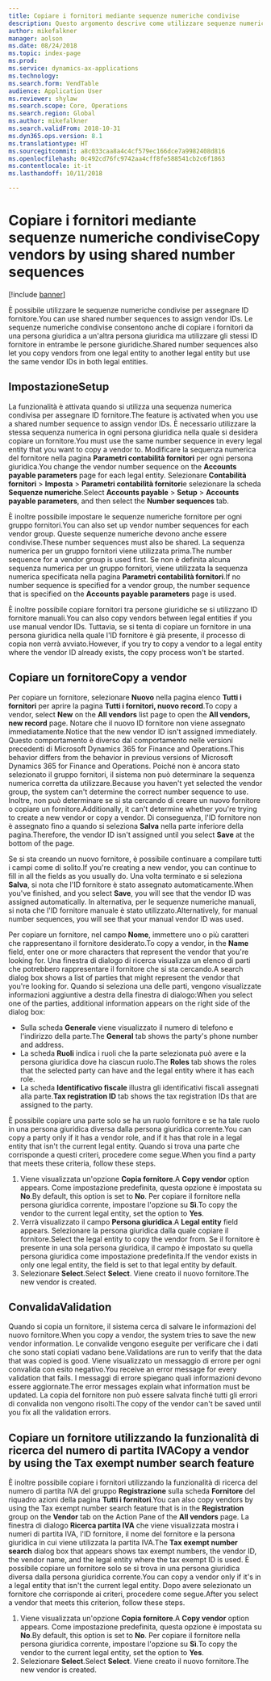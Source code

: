 ```yaml
---
title: Copiare i fornitori mediante sequenze numeriche condivise
description: Questo argomento descrive come utilizzare sequenze numeriche condivise per copiare un fornitore in un'altra persona giuridica ma mantenendo lo stesso ID fornitore.
author: mikefalkner
manager: aolson
ms.date: 08/24/2018
ms.topic: index-page
ms.prod: 
ms.service: dynamics-ax-applications
ms.technology: 
ms.search.form: VendTable
audience: Application User
ms.reviewer: shylaw
ms.search.scope: Core, Operations
ms.search.region: Global
ms.author: mikefalkner
ms.search.validFrom: 2018-10-31
ms.dyn365.ops.version: 8.1
ms.translationtype: HT
ms.sourcegitcommit: a8c033caa8a4c4cf579ec166dce7a9982408d816
ms.openlocfilehash: 0c492cd76fc9742aa4cff8fe588541cb2c6f1863
ms.contentlocale: it-it
ms.lasthandoff: 10/11/2018

---
```


# <a name="copy-vendors-by-using-shared-number-sequences"></a><span data-ttu-id="ef202-103">Copiare i fornitori mediante sequenze numeriche condivise</span><span class="sxs-lookup"><span data-stu-id="ef202-103">Copy vendors by using shared number sequences</span></span>

[!include [banner](../includes/banner.md)]

<span data-ttu-id="ef202-104">È possibile utilizzare le sequenze numeriche condivise per assegnare ID fornitore.</span><span class="sxs-lookup"><span data-stu-id="ef202-104">You can use shared number sequences to assign vendor IDs.</span></span> <span data-ttu-id="ef202-105">Le sequenze numeriche condivise consentono anche di copiare i fornitori da una persona giuridica a un'altra persona giuridica ma utilizzare gli stessi ID fornitore in entrambe le persone giuridiche.</span><span class="sxs-lookup"><span data-stu-id="ef202-105">Shared number sequences also let you copy vendors from one legal entity to another legal entity but use the same vendor IDs in both legal entities.</span></span>

## <a name="setup"></a><span data-ttu-id="ef202-106">Impostazione</span><span class="sxs-lookup"><span data-stu-id="ef202-106">Setup</span></span>

<span data-ttu-id="ef202-107">La funzionalità è attivata quando si utilizza una sequenza numerica condivisa per assegnare ID fornitore.</span><span class="sxs-lookup"><span data-stu-id="ef202-107">The feature is activated when you use a shared number sequence to assign vendor IDs.</span></span> <span data-ttu-id="ef202-108">È necessario utilizzare la stessa sequenza numerica in ogni persona giuridica nella quale si desidera copiare un fornitore.</span><span class="sxs-lookup"><span data-stu-id="ef202-108">You must use the same number sequence in every legal entity that you want to copy a vendor to.</span></span> <span data-ttu-id="ef202-109">Modificare la sequenza numerica del fornitore nella pagina **Parametri contabilità fornitori** per ogni persona giuridica.</span><span class="sxs-lookup"><span data-stu-id="ef202-109">You change the vendor number sequence on the **Accounts payable parameters** page for each legal entity.</span></span> <span data-ttu-id="ef202-110">Selezionare **Contabilità fornitori** \> **Imposta** \> **Parametri contabilità fornitori**e selezionare la scheda **Sequenze numeriche**.</span><span class="sxs-lookup"><span data-stu-id="ef202-110">Select **Accounts payable** \> **Setup** \> **Accounts payable parameters**, and then select the **Number sequences** tab.</span></span>

<span data-ttu-id="ef202-111">È inoltre possibile impostare le sequenze numeriche fornitore per ogni gruppo fornitori.</span><span class="sxs-lookup"><span data-stu-id="ef202-111">You can also set up vendor number sequences for each vendor group.</span></span> <span data-ttu-id="ef202-112">Queste sequenze numeriche devono anche essere condivise.</span><span class="sxs-lookup"><span data-stu-id="ef202-112">These number sequences must also be shared.</span></span> <span data-ttu-id="ef202-113">La sequenza numerica per un gruppo fornitori viene utilizzata prima.</span><span class="sxs-lookup"><span data-stu-id="ef202-113">The number sequence for a vendor group is used first.</span></span> <span data-ttu-id="ef202-114">Se non è definita alcuna sequenza numerica per un gruppo fornitori, viene utilizzata la sequenza numerica specificata nella pagina **Parametri contabilità fornitori**.</span><span class="sxs-lookup"><span data-stu-id="ef202-114">If no number sequence is specified for a vendor group, the number sequence that is specified on the **Accounts payable parameters** page is used.</span></span>

<span data-ttu-id="ef202-115">È inoltre possibile copiare fornitori tra persone giuridiche se si utilizzano ID fornitore manuali.</span><span class="sxs-lookup"><span data-stu-id="ef202-115">You can also copy vendors between legal entities if you use manual vendor IDs.</span></span> <span data-ttu-id="ef202-116">Tuttavia, se si tenta di copiare un fornitore in una persona giuridica nella quale l'ID fornitore è già presente, il processo di copia non verrà avviato.</span><span class="sxs-lookup"><span data-stu-id="ef202-116">However, if you try to copy a vendor to a legal entity where the vendor ID already exists, the copy process won't be started.</span></span>

## <a name="copy-a-vendor"></a><span data-ttu-id="ef202-117">Copiare un fornitore</span><span class="sxs-lookup"><span data-stu-id="ef202-117">Copy a vendor</span></span>

<span data-ttu-id="ef202-118">Per copiare un fornitore, selezionare **Nuovo** nella pagina elenco **Tutti i fornitori** per aprire la pagina **Tutti i fornitori, nuovo record**.</span><span class="sxs-lookup"><span data-stu-id="ef202-118">To copy a vendor, select **New** on the **All vendors** list page to open the **All vendors, new record** page.</span></span> <span data-ttu-id="ef202-119">Notare che il nuovo ID fornitore non viene assegnato immediatamente.</span><span class="sxs-lookup"><span data-stu-id="ef202-119">Notice that the new vendor ID isn't assigned immediately.</span></span> <span data-ttu-id="ef202-120">Questo comportamento è diverso dal comportamento nelle versioni precedenti di Microsoft Dynamics 365 for Finance and Operations.</span><span class="sxs-lookup"><span data-stu-id="ef202-120">This behavior differs from the behavior in previous versions of Microsoft Dynamics 365 for Finance and Operations.</span></span> <span data-ttu-id="ef202-121">Poiché non è ancora stato selezionato il gruppo fornitori, il sistema non può determinare la sequenza numerica corretta da utilizzare.</span><span class="sxs-lookup"><span data-stu-id="ef202-121">Because you haven't yet selected the vendor group, the system can't determine the correct number sequence to use.</span></span> <span data-ttu-id="ef202-122">Inoltre, non può determinare se si sta cercando di creare un nuovo fornitore o copiare un fornitore.</span><span class="sxs-lookup"><span data-stu-id="ef202-122">Additionally, it can't determine whether you're trying to create a new vendor or copy a vendor.</span></span> <span data-ttu-id="ef202-123">Di conseguenza, l'ID fornitore non è assegnato fino a quando si seleziona **Salva** nella parte inferiore della pagina.</span><span class="sxs-lookup"><span data-stu-id="ef202-123">Therefore, the vendor ID isn't assigned until you select **Save** at the bottom of the page.</span></span>

<span data-ttu-id="ef202-124">Se si sta creando un nuovo fornitore, è possibile continuare a compilare tutti i campi come di solito.</span><span class="sxs-lookup"><span data-stu-id="ef202-124">If you're creating a new vendor, you can continue to fill in all the fields as you usually do.</span></span> <span data-ttu-id="ef202-125">Una volta terminato e si seleziona **Salva**, si nota che l'ID fornitore è stato assegnato automaticamente.</span><span class="sxs-lookup"><span data-stu-id="ef202-125">When you've finished, and you select **Save**, you will see that the vendor ID was assigned automatically.</span></span> <span data-ttu-id="ef202-126">In alternativa, per le sequenze numeriche manuali, si nota che l'ID fornitore manuale è stato utilizzato.</span><span class="sxs-lookup"><span data-stu-id="ef202-126">Alternatively, for manual number sequences, you will see that your manual vendor ID was used.</span></span>

<span data-ttu-id="ef202-127">Per copiare un fornitore, nel campo **Nome**, immettere uno o più caratteri che rappresentano il fornitore desiderato.</span><span class="sxs-lookup"><span data-stu-id="ef202-127">To copy a vendor, in the **Name** field, enter one or more characters that represent the vendor that you're looking for.</span></span> <span data-ttu-id="ef202-128">Una finestra di dialogo di ricerca visualizza un elenco di parti che potrebbero rappresentare il fornitore che si sta cercando.</span><span class="sxs-lookup"><span data-stu-id="ef202-128">A search dialog box shows a list of parties that might represent the vendor that you're looking for.</span></span> <span data-ttu-id="ef202-129">Quando si seleziona una delle parti, vengono visualizzate informazioni aggiuntive a destra della finestra di dialogo:</span><span class="sxs-lookup"><span data-stu-id="ef202-129">When you select one of the parties, additional information appears on the right side of the dialog box:</span></span>

- <span data-ttu-id="ef202-130">Sulla scheda **Generale** viene visualizzato il numero di telefono e l'indirizzo della parte.</span><span class="sxs-lookup"><span data-stu-id="ef202-130">The **General** tab shows the party's phone number and address.</span></span>
- <span data-ttu-id="ef202-131">La scheda **Ruoli** indica i ruoli che la parte selezionata può avere e la persona giuridica dove ha ciascun ruolo.</span><span class="sxs-lookup"><span data-stu-id="ef202-131">The **Roles** tab shows the roles that the selected party can have and the legal entity where it has each role.</span></span>
- <span data-ttu-id="ef202-132">La scheda **Identificativo fiscale** illustra gli identificativi fiscali assegnati alla parte.</span><span class="sxs-lookup"><span data-stu-id="ef202-132">**Tax registration ID** tab shows the tax registration IDs that are assigned to the party.</span></span>

<span data-ttu-id="ef202-133">È possibile copiare una parte solo se ha un ruolo fornitore e se ha tale ruolo in una persona giuridica diversa dalla persona giuridica corrente.</span><span class="sxs-lookup"><span data-stu-id="ef202-133">You can copy a party only if it has a vendor role, and if it has that role in a legal entity that isn't the current legal entity.</span></span> <span data-ttu-id="ef202-134">Quando si trova una parte che corrisponde a questi criteri, procedere come segue.</span><span class="sxs-lookup"><span data-stu-id="ef202-134">When you find a party that meets these criteria, follow these steps.</span></span>

1. <span data-ttu-id="ef202-135">Viene visualizzata un'opzione **Copia fornitore**.</span><span class="sxs-lookup"><span data-stu-id="ef202-135">A **Copy vendor** option appears.</span></span> <span data-ttu-id="ef202-136">Come impostazione predefinita, questa opzione è impostata su **No**.</span><span class="sxs-lookup"><span data-stu-id="ef202-136">By default, this option is set to **No**.</span></span> <span data-ttu-id="ef202-137">Per copiare il fornitore nella persona giuridica corrente, impostare l'opzione su **Sì**.</span><span class="sxs-lookup"><span data-stu-id="ef202-137">To copy the vendor to the current legal entity, set the option to **Yes**.</span></span> 
2. <span data-ttu-id="ef202-138">Verrà visualizzato il campo **Persona giuridica**.</span><span class="sxs-lookup"><span data-stu-id="ef202-138">A **Legal entity** field appears.</span></span> <span data-ttu-id="ef202-139">Selezionare la persona giuridica dalla quale copiare il fornitore.</span><span class="sxs-lookup"><span data-stu-id="ef202-139">Select the legal entity to copy the vendor from.</span></span> <span data-ttu-id="ef202-140">Se il fornitore è presente in una sola persona giuridica, il campo è impostato su quella persona giuridica come impostazione predefinita.</span><span class="sxs-lookup"><span data-stu-id="ef202-140">If the vendor exists in only one legal entity, the field is set to that legal entity by default.</span></span>
3. <span data-ttu-id="ef202-141">Selezionare **Select**.</span><span class="sxs-lookup"><span data-stu-id="ef202-141">Select **Select**.</span></span> <span data-ttu-id="ef202-142">Viene creato il nuovo fornitore.</span><span class="sxs-lookup"><span data-stu-id="ef202-142">The new vendor is created.</span></span>

## <a name="validation"></a><span data-ttu-id="ef202-143">Convalida</span><span class="sxs-lookup"><span data-stu-id="ef202-143">Validation</span></span>

<span data-ttu-id="ef202-144">Quando si copia un fornitore, il sistema cerca di salvare le informazioni del nuovo fornitore.</span><span class="sxs-lookup"><span data-stu-id="ef202-144">When you copy a vendor, the system tries to save the new vendor information.</span></span> <span data-ttu-id="ef202-145">Le convalide vengono eseguite per verificare che i dati che sono stati copiati vadano bene.</span><span class="sxs-lookup"><span data-stu-id="ef202-145">Validations are run to verify that the data that was copied is good.</span></span> <span data-ttu-id="ef202-146">Viene visualizzato un messaggio di errore per ogni convalida con esito negativo.</span><span class="sxs-lookup"><span data-stu-id="ef202-146">You receive an error message for every validation that fails.</span></span> <span data-ttu-id="ef202-147">I messaggi di errore spiegano quali informazioni devono essere aggiornate.</span><span class="sxs-lookup"><span data-stu-id="ef202-147">The error messages explain what information must be updated.</span></span> <span data-ttu-id="ef202-148">La copia del fornitore non può essere salvata finché tutti gli errori di convalida non vengono risolti.</span><span class="sxs-lookup"><span data-stu-id="ef202-148">The copy of the vendor can't be saved until you fix all the validation errors.</span></span>

## <a name="copy-a-vendor-by-using-the-tax-exempt-number-search-feature"></a><span data-ttu-id="ef202-149">Copiare un fornitore utilizzando la funzionalità di ricerca del numero di partita IVA</span><span class="sxs-lookup"><span data-stu-id="ef202-149">Copy a vendor by using the Tax exempt number search feature</span></span>

<span data-ttu-id="ef202-150">È inoltre possibile copiare i fornitori utilizzando la funzionalità di ricerca del numero di partita IVA del gruppo **Registrazione** sulla scheda **Fornitore** del riquadro azioni della pagina **Tutti i fornitori**.</span><span class="sxs-lookup"><span data-stu-id="ef202-150">You can also copy vendors by using the Tax exempt number search feature that is in the **Registration** group on the **Vendor** tab on the Action Pane of the **All vendors** page.</span></span> <span data-ttu-id="ef202-151">La finestra di dialogo **Ricerca partita IVA** che viene visualizzata mostra i numeri di partita IVA, l'ID fornitore, il nome del fornitore e la persona giuridica in cui viene utilizzata la partita IVA.</span><span class="sxs-lookup"><span data-stu-id="ef202-151">The **Tax exempt number search** dialog box that appears shows tax exempt numbers, the vendor ID, the vendor name, and the legal entity where the tax exempt ID is used.</span></span> <span data-ttu-id="ef202-152">È possibile copiare un fornitore solo se si trova in una persona giuridica diversa dalla persona giuridica corrente.</span><span class="sxs-lookup"><span data-stu-id="ef202-152">You can copy a vendor only if it's in a legal entity that isn't the current legal entity.</span></span> <span data-ttu-id="ef202-153">Dopo avere selezionato un fornitore che corrisponde ai criteri, procedere come segue.</span><span class="sxs-lookup"><span data-stu-id="ef202-153">After you select a vendor that meets this criterion, follow these steps.</span></span>

1. <span data-ttu-id="ef202-154">Viene visualizzata un'opzione **Copia fornitore**.</span><span class="sxs-lookup"><span data-stu-id="ef202-154">A **Copy vendor** option appears.</span></span> <span data-ttu-id="ef202-155">Come impostazione predefinita, questa opzione è impostata su **No**.</span><span class="sxs-lookup"><span data-stu-id="ef202-155">By default, this option is set to **No**.</span></span> <span data-ttu-id="ef202-156">Per copiare il fornitore nella persona giuridica corrente, impostare l'opzione su **Sì**.</span><span class="sxs-lookup"><span data-stu-id="ef202-156">To copy the vendor to the current legal entity, set the option to **Yes**.</span></span>
2. <span data-ttu-id="ef202-157">Selezionare **Select**.</span><span class="sxs-lookup"><span data-stu-id="ef202-157">Select **Select**.</span></span> <span data-ttu-id="ef202-158">Viene creato il nuovo fornitore.</span><span class="sxs-lookup"><span data-stu-id="ef202-158">The new vendor is created.</span></span>

